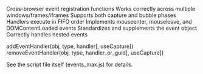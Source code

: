 Cross-browser event registration functions
Works correctly across multiple windows/frames/iframes
Supports both capture and bubble phases
Handlers execute in FIFO order
Implements mouseenter, mouseleave, and DOMContentLoaded events
Standardizes and supplements the event object
Correctly handles nested events

addEventHandler(obj, type, handler[, useCapture])
removeEventHandler(obj, type, handler_or_guid[, useCapture])

See the script file itself (events_max.js) for details.
